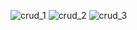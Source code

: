 ![crud_1](https://user-images.githubusercontent.com/54927014/66100059-15e39600-e5c7-11e9-9e36-97475fdf6421.PNG)
![crud_2](https://user-images.githubusercontent.com/54927014/66100060-167c2c80-e5c7-11e9-8164-d1cc925ef429.PNG)
![crud_3](https://user-images.githubusercontent.com/54927014/66100061-167c2c80-e5c7-11e9-86ce-5d1c8c6cba92.PNG)

